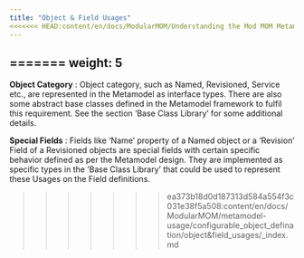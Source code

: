 ```yaml
---
title: "Object & Field Usages"
<<<<<<< HEAD:content/en/docs/ModularMOM/Understanding the Mod MOM Metamodel/metamodel-usage/configurable_object_defination/object&field_usages/_index.md
---
```

=======
weight: 5
---

**Object Category** : Object category, such as Named, Revisioned, Service etc., are represented in
the Metamodel as interface types. There are also some abstract base classes defined in the
Metamodel framework to fulfil this requirement. See the section ‘Base Class Library’ for some
additional details.

**Special Fields** : Fields like ‘Name’ property of a Named object or a ‘Revision’ Field of a
Revisioned objects are special fields with certain specific behavior defined as per the
Metamodel design. They are implemented as specific types in the ‘Base Class Library’ that
could be used to represent these Usages on the Field definitions.
>>>>>>> ea373b18d0d187313d584a554f3c031e38f5a508:content/en/docs/ModularMOM/metamodel-usage/configurable_object_defination/object&field_usages/_index.md
